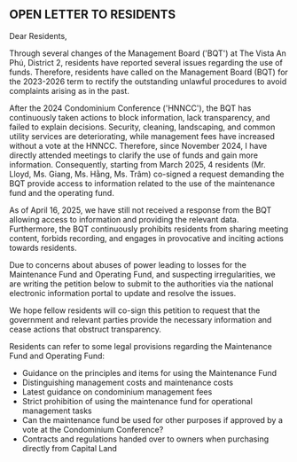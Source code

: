 ## OPEN LETTER TO RESIDENTS

Dear Residents,

Through several changes of the Management Board ('BQT') at The Vista An Phú, District 2, residents have reported several issues regarding the use of funds. Therefore, residents have called on the Management Board (BQT) for the 2023-2026 term to rectify the outstanding unlawful procedures to avoid complaints arising as in the past.

After the 2024 Condominium Conference ('HNNCC'), the BQT has continuously taken actions to block information, lack transparency, and failed to explain decisions. Security, cleaning, landscaping, and common utility services are deteriorating, while management fees have increased without a vote at the HNNCC. Therefore, since November 2024, I have directly attended meetings to clarify the use of funds and gain more information. Consequently, starting from March 2025, 4 residents (Mr. Lloyd, Ms. Giang, Ms. Hằng, Ms. Trâm) co-signed a request demanding the BQT provide access to information related to the use of the maintenance fund and the operating fund.

As of April 16, 2025, we have still not received a response from the BQT allowing access to information and providing the relevant data. Furthermore, the BQT continuously prohibits residents from sharing meeting content, forbids recording, and engages in provocative and inciting actions towards residents.

Due to concerns about abuses of power leading to losses for the Maintenance Fund and Operating Fund, and suspecting irregularities, we are writing the petition below to submit to the authorities via the national electronic information portal to update and resolve the issues.

We hope fellow residents will co-sign this petition to request that the government and relevant parties provide the necessary information and cease actions that obstruct transparency.

Residents can refer to some legal provisions regarding the Maintenance Fund and Operating Fund:
* Guidance on the principles and items for using the Maintenance Fund
* Distinguishing management costs and maintenance costs 
* Latest guidance on condominium management fees 
* Strict prohibition of using the maintenance fund for operational management tasks
* Can the maintenance fund be used for other purposes if approved by a vote at the Condominium Conference?
* Contracts and regulations handed over to owners when purchasing directly from Capital Land 
